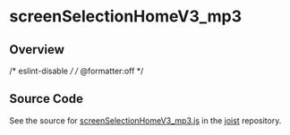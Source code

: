 # screenSelectionHomeV3_mp3

## Overview

/* eslint-disable */
/* @formatter:off */



## Source Code

See the source for [screenSelectionHomeV3_mp3.js](https://github.com/phetsims/joist/blob/main/sounds/screenSelectionHomeV3_mp3.js) in the [joist](https://github.com/phetsims/joist) repository.
